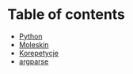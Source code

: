 # Table of contents

* [Python](README.md)
* [Moleskin](moleskin.md)
* [Korepetycje](korepetycje.md)
* [argparse](argparse.md)

